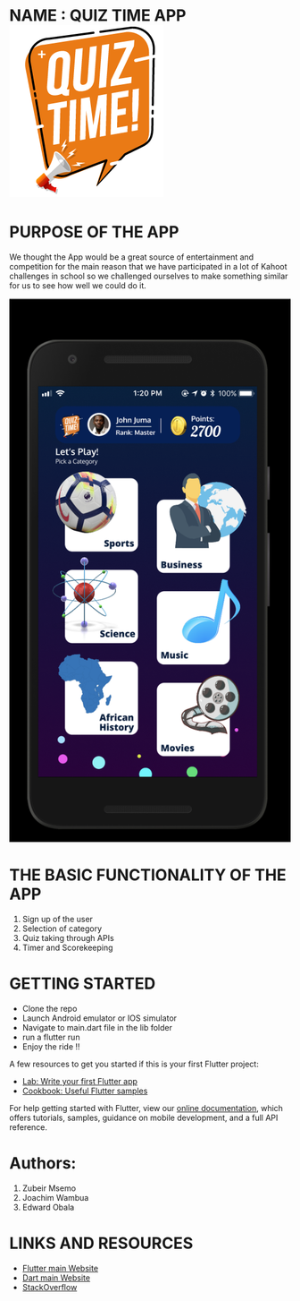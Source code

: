 # NAME : QUIZ TIME APP![Image of QuizTimeApp](https://github.com/alu-rwa-prog-1/week-2-class-activity-1-edkizu/blob/main/Summative_Prototype_v1/assets/images/QuizTimeLogo.png)

# PURPOSE OF THE APP

We thought the App would be a great source of entertainment and competition  for the main reason that we have participated in a lot of Kahoot challenges in school so we challenged ourselves to make something similar for us to see how well we could do it.

![Screenshoot](https://github.com/alu-rwa-prog-1/week-2-class-activity-1-edkizu/blob/main/Summative_Prototype_v1/assets/images/Screenshot%202021-03-03%20at%2022.51.42.png)


# THE BASIC FUNCTIONALITY OF THE APP 
1) Sign up of the user
2) Selection of category
3) Quiz taking through APIs
4) Timer and Scorekeeping


# GETTING STARTED
- Clone the repo
- Launch Android emulator or IOS simulator
- Navigate to main.dart file in the lib folder
- run a flutter run 
- Enjoy the ride !!

A few resources to get you started if this is your first Flutter project:

- [Lab: Write your first Flutter app](https://flutter.dev/docs/get-started/codelab)
- [Cookbook: Useful Flutter samples](https://flutter.dev/docs/cookbook)

For help getting started with Flutter, view our
[online documentation](https://flutter.dev/docs), which offers tutorials,
samples, guidance on mobile development, and a full API reference.


# Authors:
1) Zubeir  Msemo
2) Joachim Wambua
3) Edward Obala


# LINKS AND RESOURCES
- [Flutter main Website](https://flutter.dev/)
- [Dart main Website](https://dart.dev/)
- [StackOverflow](https://stackoverflow.com/) 
































